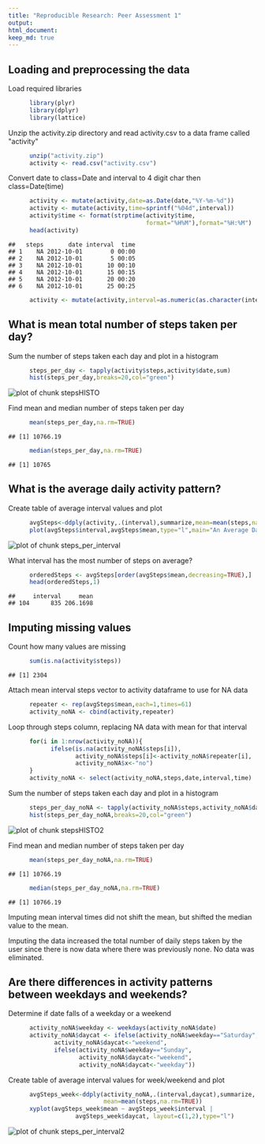 ```yaml
---
title: "Reproducible Research: Peer Assessment 1"
output: 
html_document:
keep_md: true
---
```



## Loading and preprocessing the data
Load required libraries

```r
      library(plyr)
      library(dplyr)
      library(lattice)
```

Unzip the activity.zip directory and read activity.csv to a data frame called "activity"

```r
      unzip("activity.zip")
      activity <- read.csv("activity.csv")
```

Convert date to class=Date and interval to 4 digit char then class=Date(time)

```r
      activity <- mutate(activity,date=as.Date(date,"%Y-%m-%d"))
      activity <- mutate(activity,time=sprintf("%04d",interval))
      activity$time <- format(strptime(activity$time,
                                       format="%H%M"),format="%H:%M")
      head(activity)
```

```
##   steps       date interval  time
## 1    NA 2012-10-01        0 00:00
## 2    NA 2012-10-01        5 00:05
## 3    NA 2012-10-01       10 00:10
## 4    NA 2012-10-01       15 00:15
## 5    NA 2012-10-01       20 00:20
## 6    NA 2012-10-01       25 00:25
```

```r
      activity <- mutate(activity,interval=as.numeric(as.character(interval)))
```
## What is mean total number of steps taken per day?
Sum the number of steps taken each day and plot in a histogram

```r
      steps_per_day <- tapply(activity$steps,activity$date,sum)
      hist(steps_per_day,breaks=20,col="green")
```

![plot of chunk stepsHISTO](figure/stepsHISTO-1.png)

Find mean and median number of steps taken per day

```r
      mean(steps_per_day,na.rm=TRUE)
```

```
## [1] 10766.19
```

```r
      median(steps_per_day,na.rm=TRUE)
```

```
## [1] 10765
```

## What is the average daily activity pattern?
Create table of average interval values and plot

```r
      avgSteps<-ddply(activity,.(interval),summarize,mean=mean(steps,na.rm=TRUE))
      plot(avgSteps$interval,avgSteps$mean,type="l",main="An Average Day")
```

![plot of chunk steps_per_interval](figure/steps_per_interval-1.png)

What interval has the most number of steps on average?

```r
      orderedSteps <- avgSteps[order(avgSteps$mean,decreasing=TRUE),]
      head(orderedSteps,1)
```

```
##     interval     mean
## 104      835 206.1698
```

## Imputing missing values
Count how many values are missing

```r
      sum(is.na(activity$steps))
```

```
## [1] 2304
```

Attach mean interval steps vector to activity dataframe to use for NA data

```r
      repeater <- rep(avgSteps$mean,each=1,times=61)
      activity_noNA <- cbind(activity,repeater)
```

Loop through steps column, replacing NA data with mean for that interval

```r
      for(i in 1:nrow(activity_noNA)){
            ifelse(is.na(activity_noNA$steps[i]),
                   activity_noNA$steps[i]<-activity_noNA$repeater[i],
                   activity_noNA$x<-"no")
      }
      activity_noNA <- select(activity_noNA,steps,date,interval,time)
```

Sum the number of steps taken each day and plot in a histogram

```r
      steps_per_day_noNA <- tapply(activity_noNA$steps,activity_noNA$date,sum)
      hist(steps_per_day_noNA,breaks=20,col="green")
```

![plot of chunk stepsHISTO2](figure/stepsHISTO2-1.png)

Find mean and median number of steps taken per day

```r
      mean(steps_per_day_noNA,na.rm=TRUE)
```

```
## [1] 10766.19
```

```r
      median(steps_per_day_noNA,na.rm=TRUE)
```

```
## [1] 10766.19
```

Imputing mean interval times did not shift the mean, but shifted the median value to the mean.

Imputing the data increased the total number of daily steps taken by the user since there is now data where there was previously none. No data was eliminated.

## Are there differences in activity patterns between weekdays and weekends?

Determine if date falls of a weekday or a weekend

```r
      activity_noNA$weekday <- weekdays(activity_noNA$date)
      activity_noNA$daycat <- ifelse(activity_noNA$weekday=="Saturday",
             activity_noNA$daycat<-"weekend",
             ifelse(activity_noNA$weekday=="Sunday",
                    activity_noNA$daycat<-"weekend",
                    activity_noNA$daycat<-"weekday"))      
```

Create table of average interval values for week/weekend and plot

```r
      avgSteps_week<-ddply(activity_noNA,.(interval,daycat),summarize,
                           mean=mean(steps,na.rm=TRUE))
      xyplot(avgSteps_week$mean ~ avgSteps_week$interval | 
                   avgSteps_week$daycat, layout=c(1,2),type="l")
```

![plot of chunk steps_per_interval2](figure/steps_per_interval2-1.png)
